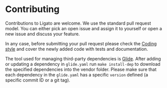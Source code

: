 # Contributing

Contributions to Ligato are welcome. We use the standard pull request
model. You can either pick an open issue and assign it to yourself or open
a new issue and discuss your feature.

In any case, before submitting your pull request please check the 
[Coding style](CODINGSTYLE.md) and cover the newly added code with tests 
and documentation.

The tool used for managing third-party dependencies is 
[Glide](https://github.com/Masterminds/glide). After adding or updating a
dependency in `glide.yaml` run `make install-dep` to download the specified
dependencies into the vendor folder. Please make sure that each dependency 
in the `glide.yaml` has a specific `version` defined (a specific commit ID
or a git tag).
